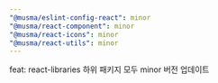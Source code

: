 ```yaml
---
"@musma/eslint-config-react": minor
"@musma/react-component": minor
"@musma/react-icons": minor
"@musma/react-utils": minor
---
```


feat: react-libraries 하위 패키지 모두 minor 버전 업데이트
